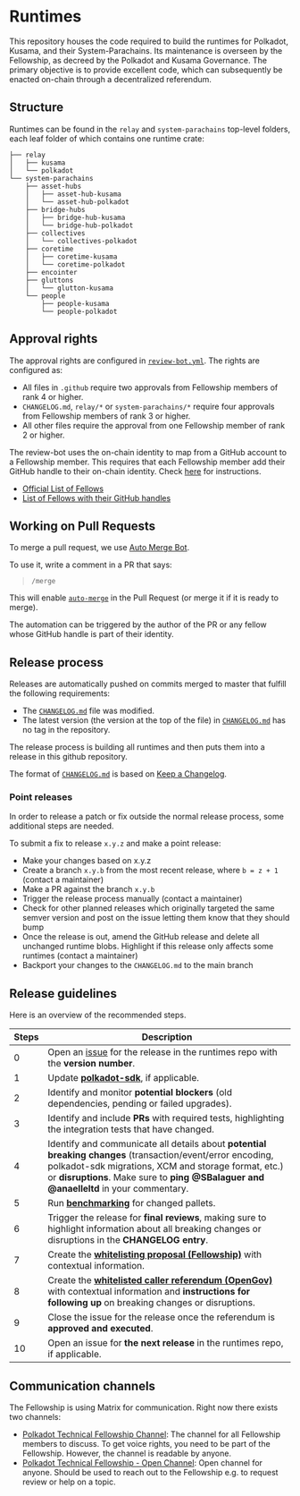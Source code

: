 # Runtimes

This repository houses the code required to build the runtimes for Polkadot, Kusama, and their System-Parachains. Its maintenance is overseen by the Fellowship, as decreed by the Polkadot and Kusama Governance. The primary objective is to provide excellent code, which can subsequently be enacted on-chain through a decentralized referendum.

## Structure

Runtimes can be found in the `relay` and `system-parachains` top-level folders, each leaf folder of which contains one runtime crate:

<!-- Run "tree -I 'target' -d -L 3" and then delete some folders from Polkadot and Kusama. -->

```pre
├── relay
│   ├── kusama
│   └── polkadot
└── system-parachains
    ├── asset-hubs
    │   ├── asset-hub-kusama
    │   └── asset-hub-polkadot
    ├── bridge-hubs
    │   ├── bridge-hub-kusama
    │   └── bridge-hub-polkadot
    ├── collectives
    │   └── collectives-polkadot
    ├── coretime
    │   ├── coretime-kusama
    │   └── coretime-polkadot
    ├── encointer
    ├── gluttons
    │   └── glutton-kusama
    └── people
        ├── people-kusama
        └── people-polkadot
```

## Approval rights

The approval rights are configured in [`review-bot.yml`](.github/review-bot.yml). The rights are configured as:

- All files in `.github` require two approvals from Fellowship members of rank 4 or higher.
- `CHANGELOG.md`, `relay/*` or `system-parachains/*` require four approvals from Fellowship members of rank 3 or higher.
- All other files require the approval from one Fellowship member of rank 2 or higher.

The review-bot uses the on-chain identity to map from a GitHub account to a Fellowship member. This requires that each Fellowship member add their GitHub handle to their on-chain identity. Check [here](docs/on-chain-identity.md) for instructions.

- [Official List of Fellows](https://polkadot-fellows.github.io/dashboard/#/members)
- [List of Fellows with their GitHub handles](https://fellowship.tasty.limo/)

## Working on Pull Requests

To merge a pull request, we use [Auto Merge Bot](https://github.com/paritytech/auto-merge-bot).

To use it, write a comment in a PR that says:

> `/merge`

This will enable [`auto-merge`](https://docs.github.com/en/pull-requests/collaborating-with-pull-requests/incorporating-changes-from-a-pull-request/automatically-merging-a-pull-request) in the Pull Request (or merge it if it is ready to merge).

The automation can be triggered by the author of the PR or any fellow whose GitHub handle is part of their identity.

## Release process

Releases are automatically pushed on commits merged to master that fulfill the following requirements:

- The [`CHANGELOG.md`](CHANGELOG.md) file was modified.
- The latest version (the version at the top of the file) in [`CHANGELOG.md`](CHANGELOG.md) has no tag in the repository.

The release process is building all runtimes and then puts them into a release in this github repository.

The format of [`CHANGELOG.md`](CHANGELOG.md) is based on [Keep a Changelog](https://keepachangelog.com/en/1.0.0/).

### Point releases

In order to release a patch or fix outside the normal release process, some additional steps are needed.

To submit a fix to release `x.y.z` and make a point release:

- Make your changes based on x.y.z
- Create a branch `x.y.b` from the most recent release, where `b = z + 1` (contact a maintainer)
- Make a PR against the branch `x.y.b`
- Trigger the release process manually (contact a maintainer)
- Check for other planned releases which originally targeted the same semver version and post on the issue letting them know that they should bump
- Once the release is out, amend the GitHub release and delete all unchanged runtime blobs. Highlight if this release only affects some runtimes (contact a maintainer)
- Backport your changes to the `CHANGELOG.md` to the main branch

## Release guidelines

Here is an overview of the recommended steps.

|Steps |Description |
|------|------------|
|0 |Open an [issue](https://github.com/polkadot-fellows/runtimes/issues) for the release in the runtimes repo with the **version number**. |
|1 |Update **[polkadot-sdk](https://github.com/paritytech/polkadot-sdk?tab=readme-ov-file#-releases)**, if applicable. |
|2 |Identify and monitor **potential blockers** (old dependencies, pending or failed upgrades). |
|3 |Identify and include **PRs** with required tests, highlighting the integration tests that have changed. |
|4 |Identify and communicate all details about **potential breaking changes** (transaction/event/error encoding, polkadot-sdk migrations, XCM and storage format, etc.) or **disruptions**. Make sure to **ping @SBalaguer and @anaelleltd** in your commentary. |
|5 |Run **[benchmarking](https://github.com/polkadot-fellows/runtimes/blob/main/docs/weight-generation.md)** for changed pallets. |
|6 |Trigger the release for **final reviews**, making sure to highlight information about all breaking changes or disruptions in the **CHANGELOG entry**. |
|7 |Create the **[whitelisting proposal (Fellowship)](https://github.com/joepetrowski/opengov-cli)** with contextual information.|
|8 |Create the **[whitelisted caller referendum (OpenGov)](https://github.com/joepetrowski/opengov-cli)** with contextual information and **instructions for following up** on breaking changes or disruptions. |
|9 |Close the issue for the release once the referendum is **approved and executed**. |
|10 |Open an issue for **the next release** in the runtimes repo, if applicable.|

## Communication channels

The Fellowship is using Matrix for communication. Right now there exists two channels:

- [Polkadot Technical Fellowship Channel](https://matrix.to/#/#fellowship-members:parity.io): The channel for all Fellowship members to discuss. To get voice rights, you need to be part of the Fellowship. However, the channel is readable by anyone.
- [Polkadot Technical Fellowship - Open Channel](https://matrix.to/#/#fellowship-open-channel:parity.io): Open channel for anyone. Should be used to reach out to the Fellowship e.g. to request review or help on a topic.
